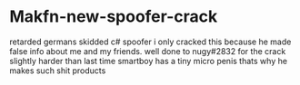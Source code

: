 # Makfn-new-spoofer-crack


retarded germans skidded c# spoofer i only cracked this because he made false info about me and my friends. well done to nugy#2832 for the crack slightly harder than last time smartboy has a tiny micro penis thats why he makes such shit products 

